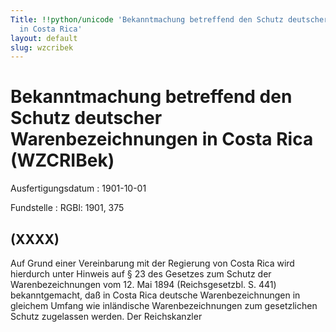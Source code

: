 ```yaml
---
Title: !!python/unicode 'Bekanntmachung betreffend den Schutz deutscher Warenbezeichnungen
  in Costa Rica'
layout: default
slug: wzcribek
---
```


# Bekanntmachung betreffend den Schutz deutscher Warenbezeichnungen in Costa Rica (WZCRIBek)

Ausfertigungsdatum
:   1901-10-01

Fundstelle
:   RGBl: 1901, 375



## (XXXX)

Auf Grund einer Vereinbarung mit der Regierung von Costa Rica wird
hierdurch unter Hinweis auf § 23 des Gesetzes zum Schutz der
Warenbezeichnungen vom 12. Mai 1894 (Reichsgesetzbl. S. 441)
bekanntgemacht, daß in Costa Rica deutsche Warenbezeichnungen in
gleichem Umfang wie inländische Warenbezeichnungen zum gesetzlichen
Schutz zugelassen werden.
Der Reichskanzler

